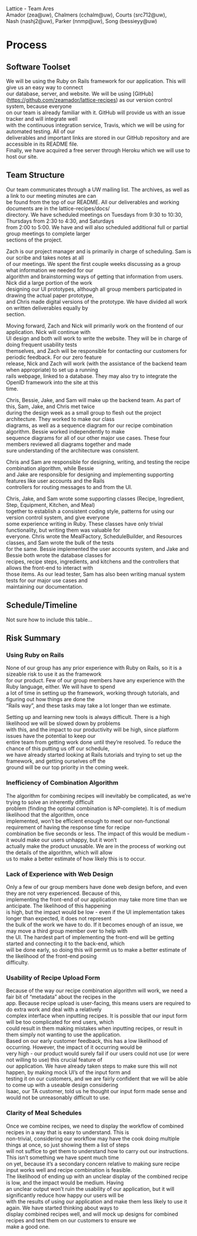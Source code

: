 Lattice - Team Ares  
Amador (zea@uw), Chalmers (cchalm@uw), Courts (src712@uw),   
Nash (nashj2@uw), Parker (nnmp@uw), Song (bessieyy@uw)


# Process

## Software Toolset

We will be using the Ruby on Rails framework for our application. This will give us an easy way to connect  
our database, server, and website. We will be using [GitHub] (https://github.com/zeamador/lattice-recipes) as our version control system, because everyone  
on our team is already familiar with it. GitHub will provide us with an issue tracker and will integrate well  
with the continuous integration service, Travis, which we will be using for automated testing. All of our  
deliverables and important links are stored in our GitHub repository and are accessible in its README file.  
Finally, we have acquired a free server through Heroku which we will use to host our site.  

## Team Structure

Our team communicates through a UW mailing list. The archives, as well as a link to our meeting minutes are can  
be found from the top of our README. All our deliverables and working documents are in the lattice-recipes/docs/  
directory. We have scheduled meetings on Tuesdays from 9:30 to 10:30, Thursdays from 2:30 to 4:30, and Saturdays  
from 2:00 to 5:00. We have and will also scheduled additional full or partial group meetings to complete larger  
sections of the project.  

Zach is our project manager and is primarily in charge of scheduling. Sam is our scribe and takes notes at all  
of our meetings. We spent the first couple weeks discussing as a group what information we needed for our  
algorithm and brainstorming ways of getting that information from users. Nick did a large portion of the work  
designing our UI prototypes, although all group members participated in drawing the actual paper prototype,  
and Chris made digital versions of the prototype. We have divided all work on written deliverables equally by  
section.  

Moving forward, Zach and Nick will primarily work on the frontend of our application. Nick will continue with  
UI design and both will work to write the website. They will be in charge of doing frequent usability tests  
themselves, and Zach will be responsible for contacting our customers for periodic feedback. For our zero feature  
release, Nick and Zach will work (with the assistance of the backend team when appropriate) to set up a running  
rails webpage,  linked to a database. They may also try to integrate the OpenID framework into the site at this  
time.  

Chris, Bessie, Jake, and Sam will make up the backend team. As part of this, Sam, Jake, and Chris met twice  
during the design week as a small group to flesh out the project architecture. They worked to make our class  
diagrams, as well as a sequence diagram for our recipe combination algorithm. Bessie worked independently to make   
sequence diagrams for all of our other major use cases. These four members reviewed all diagrams together and made  
sure understanding of the architecture was consistent.  

Chris and Sam are responsible for designing, writing, and testing the recipe combination algorithm, while Bessie  
and Jake are responsible for designing and implementing supporting features like user accounts and the Rails  
controllers for routing messages to and from the UI.  

Chris, Jake, and Sam wrote some supporting classes (Recipe, Ingredient, Step, Equipment, Kitchen, and Meal)  
together to establish a consistent coding style, patterns for using our version control system, and give everyone  
some experience writing in Ruby. These classes have only trivial functionality, but writing them was valuable for  
everyone. Chris wrote the MealFactory, ScheduleBuilder, and Resources classes, and Sam wrote the bulk of the tests  
for the same. Bessie implemented the user accounts system, and Jake and Bessie both wrote the database classes for  
recipes, recipe steps, ingredients, and kitchens and the controllers that allows the front-end to interact with  
those items. As our lead tester, Sam has also been writing manual system tests for our major use cases and  
maintaining our documentation.  

## Schedule/Timeline

Not sure how to include this table...

## Risk Summary

### Using Ruby on Rails

None of our group has any prior experience with Ruby on Rails, so it is a sizeable risk to use it as the framework  
for our product. Few of our group members have any experience with the Ruby language, either. We will have to spend  
a lot of time in setting up the framework, working through tutorials, and figuring out how things are done the  
“Rails way”, and these tasks may take a lot longer than we estimate.  

Setting up and learning new tools is always difficult. There is a high likelihood we will be slowed down by problems  
with this, and the impact to our productivity will be high, since platform issues have the potential to keep our  
entire team from getting work done until they’re resolved. To reduce the chance of this putting us off our schedule,  
we have already started looking at Rails tutorials and trying to set up the framework, and getting ourselves off the  
ground will be our top priority in the coming week.  

### Inefficiency of Combination Algorithm

The algorithm for combining recipes will inevitably be complicated, as we’re trying to solve an inherently difficult  
problem (finding the optimal combination is NP-complete). It is of medium likelihood that the algorithm, once  
implemented, won’t be efficient enough to meet our non-functional requirement of having the response time for recipe  
combination be five seconds or less. The impact of this would be medium - it would make our users unhappy, but it won’t  
actually make the product unusable. We are in the process of working out the details of the algorithm, which will allow  
us to make a better estimate of how likely this is to occur.  

### Lack of Experience with Web Design

Only a few of our group members have done web design before, and even they are not very experienced. Because of this,  
implementing the front-end of our application may take more time than we anticipate. The likelihood of this happening  
is high, but the impact would be low - even if the UI implementation takes longer than expected, it does not represent  
the bulk of the work we have to do. If it becomes enough of an issue, we may move a third group member over to help with  
the UI. The hardest part of implementing the front-end will be getting started and connecting it to the back-end, which  
will be done early, so doing this will permit us to make a better estimate of the likelihood of the front-end posing  
difficulty. 

### Usability of Recipe Upload Form

Because of the way our recipe combination algorithm will work, we need a fair bit of “metadata” about the recipes in the  
app. Because recipe upload is user-facing, this means users are required to do extra work and deal with a relatively  
complex interface when inputting recipes. It is possible that our input form will be too complicated for end users, which  
could result in them making mistakes when inputting recipes, or result in them simply not wanting to use the application.  
Based on our early customer feedback, this has a low likelihood of occurring. However, the impact of it occurring would be  
very high - our product would surely fail if our users could not use (or were not willing to use) this crucial feature of  
our application. We have already taken steps to make sure this will not happen, by making mock UI’s of the input form and  
testing it on our customers, and we are fairly confident that we will be able to come up with a useable design considering  
Isaac, our TA customer, told us he thought our input form made sense and would not be unreasonably difficult to use. 

### Clarity of Meal Schedules

Once we combine recipes, we need to display the workflow of combined recipes in a way that is easy to understand. This is  
non-trivial, considering our workflow may have the cook doing multiple things at once, so just showing them a list of steps  
will not suffice to get them to understand how to carry out our instructions. This isn’t something we have spent much time  
on yet, because it’s a secondary concern relative to making sure recipe input works well and recipe combination is feasible.  
The likelihood of ending up with an unclear display of the combined recipe is low, and the impact would be medium. Having  
an unclear output won’t ruin the usability of our application, but it will significantly reduce how happy our users will be  
with the results of using our application and make them less likely to use it again. We have started thinking about ways to  
display combined recipes well, and will mock up designs for combined recipes and test them on our customers to ensure we  
make a good one.  
